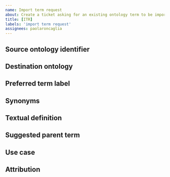 ```yaml
---
name: Import term request
about: Create a ticket asking for an existing ontology term to be imported into the HCAO
title: [ITR]
labels: 'import term request'
assignees: paolaroncaglia
---
```


## Source ontology identifier
<!-- What is the current identifier -->

## Destination ontology
<!-- Which ontology should the ontology term be imported into -->

## Preferred term label

<!-- (e.g., Asplenia) -->

## Synonyms

<!-- (e.g., Absent spleen) -->

## Textual definition

<!-- the definition should be understandable even for non-specialists. Include a PubMed ID to refer to any relevant article that provides additional information about the suggested term. -->

## Suggested parent term

<!-- Please look in the hierarchy in a browser such as [OLS](http://www.ebi.ac.uk/ols/ontologies/hcao) -->

## Use case

<!-- Please specify under what circumstances you anticipate this term being used in the HCA metadata. -->

## Attribution

<!-- If you would like a nanoattribution, please indicate your ORCID id -->